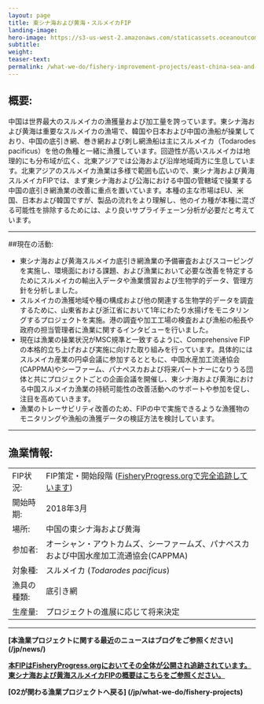 ```yaml
---
layout: page 
title: 東シナ海および黄海・スルメイカFIP
landing-image:
hero-image: https://s3-us-west-2.amazonaws.com/staticassets.oceanoutcomes.org/hero+photos/east-china-sea-and-yellow-sea-squid-hero.jpg
subtitle:
weight: 
teaser-text:
permalink: /what-we-do/fishery-improvement-projects/east-china-sea-and-yellow-sea-squid
---
```

<h2>概要:</h2>

中国は世界最大のスルメイカの漁獲量および加工量を誇っています。東シナ海および黄海は重要なスルメイカの漁場で、韓国や日本および中国の漁船が操業しており、中国の底引き網、巻き網および刺し網漁船は主にスルメイカ（Todarodes pacificus）を他の魚種と一緒に漁獲しています。回遊性が高いスルメイカは地理的にも分布域が広く、北東アジアでは公海および沿岸地域両方に生息しています。北東アジアのスルメイカ漁業は多様で範囲も広いので、東シナ海および黄海スルメイカFIPでは、まず東シナ海および公海における中国の管轄域で操業する中国の底引き網漁業の改善に重点を置いています。本種の主な市場はEU、米国、日本および韓国ですが、製品の流れをより理解し、他のイカ種が本種に混ざる可能性を排除するためには、より良いサプライチェーン分析が必要だと考えています。

---

##現在の活動:

* 東シナ海および黄海スルメイカ底引き網漁業の予備審査およびスコーピングを実施し、環境面における課題、および漁業において必要な改善を特定するためにスルメイカの輸出入データや漁業慣習および生物学的データ、管理方針を分析しました。
* スルメイカの漁獲地域や種の構成および他の関連する生物学的データを調査するために、山東省および浙江省において1年にわたり水揚げをモニタリングするプロジェクトを実施。港の調査や加工工場の検査および漁船の船長や政府の担当管理者に漁業に関するインタビューを行いました。 
* 現在は漁業の操業状況がMSC規準と一致するように、Comprehensive FIPの本格的立ち上げおよび実施に向けた取り組みを行っています。具体的にはスルメイカ産業の円卓会議に参加するとともに、中国水産加工流通協会(CAPPMA)やシーファーム、パナペスカおよび将来パートナーになりうる団体と共にプロジェクトごとの企画会議を開催し、東シナ海および黄海における中国スルメイカ漁業の持続可能性の改善活動へのサポートや参加を促し、注目を高めていきます。
* 漁業のトレーサビリティ改善のため、FIPの中で実施できるような漁獲物のモニタリングや漁船の漁獲データの検証方法を検討しています。

---

<h2>漁業情報:</h2>

|||
| :--- | --- |
| FIP状況: | FIP策定・開始段階 (<a href="https://fisheryprogress.org/fip-profile/east-china-sea-and-yellow-sea-japanese-flying-squid-trawl" target="_blank">FisheryProgress.orgで完全追跡しています</a>) |
| 開始時期: | 2018年3月 |
| 場所: | 中国の東シナ海および黄海 |
| 参加者: | オーシャン・アウトカムズ、シーファームズ、パナペスカおよび中国水産加工流通協会(CAPPMA) |
| 対象種: | スルメイカ (*Todarodes pacificus*) |
| 漁具の種類: | 底引き網 |
| 生産量: | プロジェクトの進展に応じて将来決定 |

---

**[本漁業プロジェクトに関する最近のニュースはブログをご参照ください] (/jp/news/)**

<a href="https://fisheryprogress.org/fip-profile/east-china-sea-and-yellow-sea-japanese-flying-squid-trawl" target="_blank">**本FIPはFisheryProgress.orgにおいてその全体が公開され追跡されています。東シナ海および黄海スルメイカFIPの概要はこちらをご参照ください。**</a>

**[O2が関わる漁業プロジェクトへ戻る] (/jp/what-we-do/fishery-projects)** 
